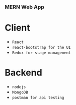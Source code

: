 ### MERN Web App



# Client
* `React`
* `react-bootstrap for the UI`
* `Redux for stage management`

# Backend
* `nodejs`
* `MongoDB`
* `postman for api testing`

